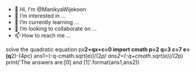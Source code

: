 - 👋 Hi, I’m @ManikyaWijekoon
- 👀 I’m interested in ...
- 🌱 I’m currently learning ...
- 💞️ I’m looking to collaborate on ...
- 📫 How to reach me ...

<!---
ManikyaWijekoon/ManikyaWijekoon is a ✨ special ✨ repository because its `README.md` (this file) appears on your GitHub profile.
You can click the Preview link to take a look at your changes.
--->
solve the quadratic equation px**2+qx+c=0
import cmath
p=2
q=3
c=7
e=(q**2)-(4*p*c)
ans1=(-q-cmath.sqrt(e))/(2*p)
ans2=(-q+cmath.sqrt(e))/(2*p)
print('The answers are:[0] and [1]'.format(ans1,ans2))
